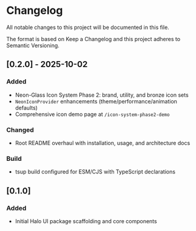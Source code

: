 # Changelog

All notable changes to this project will be documented in this file.

The format is based on Keep a Changelog and this project adheres to Semantic Versioning.

## [0.2.0] - 2025-10-02

### Added
- Neon-Glass Icon System Phase 2: brand, utility, and bronze icon sets
- `NeonIconProvider` enhancements (theme/performance/animation defaults)
- Comprehensive icon demo page at `/icon-system-phase2-demo`

### Changed
- Root README overhaul with installation, usage, and architecture docs

### Build
- tsup build configured for ESM/CJS with TypeScript declarations

## [0.1.0]

### Added
- Initial Halo UI package scaffolding and core components
